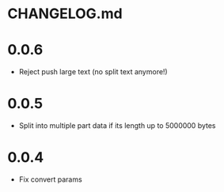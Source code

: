 # CHANGELOG.md

# 0.0.6

- Reject push large text (no split text anymore!)

# 0.0.5

- Split into multiple part data if its length up to 5000000 bytes

# 0.0.4

- Fix convert params
